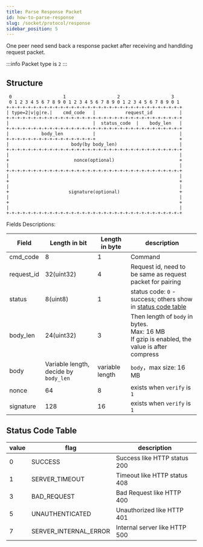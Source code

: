 ```yaml
---
title: Parse Response Packet
id: how-to-parse-response
slug: /socket/protocol/response
sidebar_position: 5
---
```


One peer need send back a response packet after receiving and handlding request packet.

:::info
Packet type is `2`
:::

## Structure

```
 0                   1                   2                   3
 0 1 2 3 4 5 6 7 8 9 0 1 2 3 4 5 6 7 8 9 0 1 2 3 4 5 6 7 8 9 0 1
+-+-+-+-+-+-+-+-+-+-+-+-+-+-+-+-+-+-+-+-+-+-+-+-+-+-+-+-+-+-+-+-+
| type=2|v|g|re.|    cmd_code   |           request_id          |
+-+-+-+-+-+-+-+-+-+-+-+-+-+-+-+-+-+-+-+-+-+-+-+-+-+-+-+-+-+-+-+-+
|                               |  status_code  |    body_len   |
+-+-+-+-+-+-+-+-+-+-+-+-+-+-+-+-+-+-+-+-+-+-+-+-+-+-+-+-+-+-+-+-+
|            body_len           |                               |
+-+-+-+-+-+-+-+-+-+-+-+-+-+-+-+-+                               +
|                       body(by body_len)                       |
+-+-+-+-+-+-+-+-+-+-+-+-+-+-+-+-+-+-+-+-+-+-+-+-+-+-+-+-+-+-+-+-+
|                                                               |
+                        nonce(optional)                        +
|                                                               |
+-+-+-+-+-+-+-+-+-+-+-+-+-+-+-+-+-+-+-+-+-+-+-+-+-+-+-+-+-+-+-+-+
|                                                               |
+                                                               +
|                                                               |
+                      signature(optional)                      +
|                                                               |
+                                                               +
|                                                               |
+-+-+-+-+-+-+-+-+-+-+-+-+-+-+-+-+-+-+-+-+-+-+-+-+-+-+-+-+-+-+-+-+
```

Fields Descriptions:

| Field      | Length in bit                         | Length in byte  | description                                                                                           |
| ---------- | ------------------------------------- | --------------- | ----------------------------------------------------------------------------------------------------- |
| cmd_code   | 8                                     | 1               | Command                                                                                               |
| request_id | 32(uint32)                            | 4               | Request id, need to be same as request packet for pairing                                             |
| status     | 8(uint8)                              | 1               | status code: `0` - success; others show in [status code table](#status-code-table)                    |
| body_len   | 24(uint32)                            | 3               | Then length of `body` in bytes. <br/> Max: 16 MB<br/> If gzip is enabled, the value is after compress |
| body       | Variable length, decide by `body_len` | variable length | `body`，max size: 16 MB                                                                               |
| nonce      | 64                                    | 8               | exists when `verify` is `1`                                                                           |
| signature  | 128                                   | 16              | exists when `verify` is `1`                                                                           |

## Status Code Table

| value | flag                  | description                   |
| ----- | --------------------- | ----------------------------- |
| 0     | SUCCESS               | Success like HTTP status 200  |
| 1     | SERVER_TIMEOUT        | Timeout like HTTP status 408  |
| 3     | BAD_REQUEST           | Bad Request like HTTP 400     |
| 5     | UNAUTHENTICATED       | Unauthorized like HTTP 401    |
| 7     | SERVER_INTERNAL_ERROR | Internal server like HTTP 500 |
